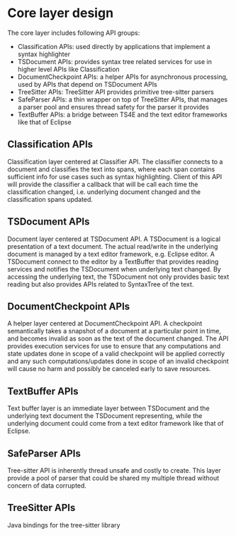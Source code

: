 # Core layer design
The core layer includes following API groups:
- Classification APIs: used directly by applications that implement a syntax highlighter
- TSDocument APIs: provides syntax tree related services for use in higher level APIs like Classification
- DocumentCheckpoint APIs: a helper APIs for asynchronous processing, used by APIs that depend on TSDocument APIs 
- TreeSitter APIs: TreeSitter API provides primitive tree-sitter parsers
- SafeParser APIs: a thin wrapper on top of TreeSitter APIs, that manages a parser pool and ensures thread safety for the parser it provides
- TextBuffer APIs: a bridge between TS4E and the text editor frameworks like that of Eclipse

## Classification APIs

Classification layer centered at Classifier API. The classifier connects to a document and classifies the text into spans, 
where each span contains sufficient info for use cases such as syntax highlighting. Client of this API will provide the classifier 
a callback that will be call each time the classification changed, i.e. underlying document changed and the classification spans updated.

## TSDocument APIs
Document layer centered at TSDocument API. A TSDocument is a logical presentation of a text document. The actual read/write in the 
underlying document is managed by a text editor framework, e.g. Eclipse editor. A TSDocument connect to the editor by a TextBuffer 
that provides reading services and notifies the TSDocument when underlying text changed. By accessing the underlying text, the TSDocument 
not only provides basic text reading but also provides APIs related to SyntaxTree of the text.

## DocumentCheckpoint APIs
A helper layer centered at DocumentCheckpoint API. A checkpoint semantically takes a snapshot of a document at a particular point in time,
and becomes invalid as soon as the text of the document changed. The API provides execution services for use to ensure that any
computations and state updates done in scope of a valid checkpoint will be applied correctly and any such computations/updates done in scope of
an invalid checkpoint will cause no harm and possibly be canceled early to save resources.

## TextBuffer APIs
Text buffer layer is an immediate layer between TSDocument and the underlying text document the TSDocument representing, while the 
underlying document could come from a text editor framework like that of Eclipse.

## SafeParser APIs
Tree-sitter API is inherently thread unsafe and costly to create. This layer provide a pool of parser that 
could be shared my multiple thread without concern of data corrupted.

## TreeSitter APIs
Java bindings for the tree-sitter library